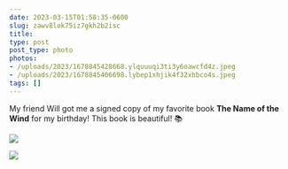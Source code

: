 ```yaml
---
date: 2023-03-15T01:58:35-0600
slug: zawv8lok75iz7gkh2b2isc
title: 
type: post
post_type: photo
photos:
- /uploads/2023/1678845428668.ylquuuqi3ti3y6oawcfd4z.jpeg
- /uploads/2023/1678845406698.lybep1xhjik4f32xhbco4s.jpeg
tags: []
---
```

My friend Will got me a signed copy of my favorite book **The Name of the Wind** for my birthday! This book is beautiful! 📚


![](/uploads/2023/1678845428668.ylquuuqi3ti3y6oawcfd4z.jpeg)


![](/uploads/2023/1678845406698.lybep1xhjik4f32xhbco4s.jpeg)


